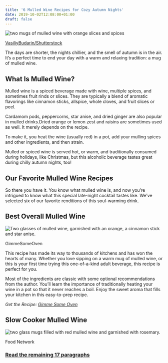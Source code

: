 ```yaml
---
title: '6 Mulled Wine Recipes for Cozy Autumn Nights'
date: 2019-10-02T12:08:00+01:00
draft: false
---
```


![two mugs of mulled wine with orange slices and spices](https://www.lifesavvy.com/p/uploads/2019/09/72838c39.jpg)

[VasiliyBudarin/Shutterstock](https://www.shutterstock.com/image-photo/two-cups-autumn-mulled-wine-gluhwein-1192947499)

The days are shorter, the nights chillier, and the smell of autumn is in the air. It’s a perfect time to end your day with a warm and relaxing tradition: a mug of mulled wine.

What Is Mulled Wine?
--------------------

Mulled wine is a spiced beverage made with wine, multiple spices, and sometimes fruit rinds or slices. They are typically a blend of aromatic flavorings like cinnamon sticks, allspice, whole cloves, and fruit slices or peel.

Cardamom pods, peppercorns, star anise, and dried ginger are also popular in mulled drinks.Dried orange or lemon zest and raisins are sometimes used as well. It merely depends on the recipe.

To make it, you heat the wine (usually red) in a pot, add your mulling spices and other ingredients, and then strain.

Mulled or spiced wine is served hot, or warm, and traditionally consumed during holidays, like Christmas, but this alcoholic beverage tastes great during chilly autumn nights, too!

Our Favorite Mulled Wine Recipes
--------------------------------

So there you have it. You know what mulled wine is, and now you’re intrigued to know what this special late-night cocktail tastes like. We’ve selected six of our favorite renditions of this soul-warming drink.

Best Overall Mulled Wine
------------------------

![Two glasses of mulled wine, garnished with an orange, a cinnamon stick and star anise.](https://www.lifesavvy.com/p/uploads/2019/09/fbc68a9e.jpg)

GimmeSomeOven

This recipe has made its way to thousands of kitchens and has won the hearts of many. Whether you love sipping on a warm mug of mulled wine, or this is your first time trying this one-of-a-kind adult beverage, this recipe is perfect for you.

Most of the ingredients are classic with some optional recommendations from the author. You’ll learn the importance of traditionally heating your wine in a pot so that it never reaches a boil. Enjoy the sweet aroma that fills your kitchen in this easy-to-prep recipe.

_Get the Recipe:_ [_Gimme Some Oven_](http://www.gimmesomeoven.com/mulled-wine-recipe/)

Slow Cooker Mulled Wine
-----------------------

![two glass mugs filled with red mulled wine and garnished with rosemary.](https://www.lifesavvy.com/p/uploads/2019/09/6ff41137.jpg)

Food Network

### [Read the remaining 17 paragraphs](https://www.lifesavvy.com/10016/6-mulled-wine-recipes-for-cozy-autumn-nights/)